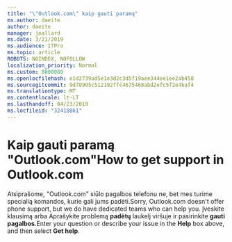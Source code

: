 ```yaml
---
title: "\"Outlook.com\" kaip gauti paramą"
ms.author: daeite
author: daeite
manager: joallard
ms.date: 3/21/2019
ms.audience: ITPro
ms.topic: article
ROBOTS: NOINDEX, NOFOLLOW
localization_priority: Normal
ms.custom: 8000080
ms.openlocfilehash: e1d2739ad5e1e3d2c3d5f19aee344ee1ee2ab458
ms.sourcegitcommit: 9d78905c512192ffc4675468abd2efc5f2e4baf4
ms.translationtype: MT
ms.contentlocale: lt-LT
ms.lasthandoff: 04/23/2019
ms.locfileid: "32418861"
---
```

# <a name="how-to-get-support-in-outlookcom"></a><span data-ttu-id="cdc51-102">Kaip gauti paramą "Outlook.com"</span><span class="sxs-lookup"><span data-stu-id="cdc51-102">How to get support in Outlook.com</span></span>

<span data-ttu-id="cdc51-103">Atsiprašome, "Outlook.com" siūlo pagalbos telefonu ne, bet mes turime specialią komandos, kurie gali jums padėti.</span><span class="sxs-lookup"><span data-stu-id="cdc51-103">Sorry, Outlook.com doesn't offer phone support, but we do have dedicated teams who can help you.</span></span>
<span data-ttu-id="cdc51-104">Įveskite klausimą arba Aprašykite problemą **padėtų** laukelį viršuje ir pasirinkite **gauti pagalbos**.</span><span class="sxs-lookup"><span data-stu-id="cdc51-104">Enter your question or describe your issue in the **Help** box above, and then select **Get help**.</span></span>


